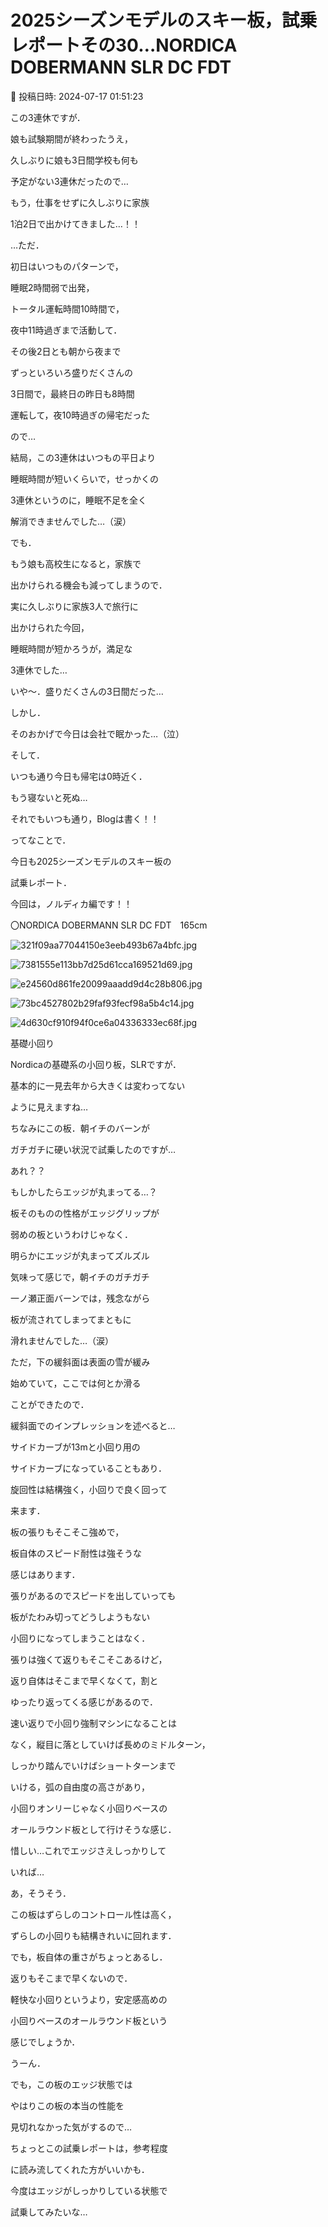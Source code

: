 # 2025シーズンモデルのスキー板，試乗レポートその30…NORDICA DOBERMANN SLR DC FDT

📅 投稿日時: 2024-07-17 01:51:23

この3連休ですが．


娘も試験期間が終わったうえ，


久しぶりに娘も3日間学校も何も


予定がない3連休だったので…





もう，仕事をせずに久しぶりに家族


1泊2日で出かけてきました…！！





…ただ．


初日はいつものパターンで，


睡眠2時間弱で出発，


トータル運転時間10時間で，


夜中11時過ぎまで活動して．





その後2日とも朝から夜まで


ずっといろいろ盛りだくさんの


3日間で，最終日の昨日も8時間


運転して，夜10時過ぎの帰宅だった


ので…





結局，この3連休はいつもの平日より


睡眠時間が短いくらいで，せっかくの


3連休というのに，睡眠不足を全く


解消できませんでした…（涙）





でも．


もう娘も高校生になると，家族で


出かけられる機会も減ってしまうので．


実に久しぶりに家族3人で旅行に


出かけられた今回，


睡眠時間が短かろうが，満足な


3連休でした…


いや～．盛りだくさんの3日間だった…





しかし．


そのおかげで今日は会社で眠かった…（泣）


そして．


いつも通り今日も帰宅は0時近く．


もう寝ないと死ぬ…





それでもいつも通り，Blogは書く！！





ってなことで．


今日も2025シーズンモデルのスキー板の


試乗レポート．


今回は，ノルディカ編です！！[]()








〇NORDICA DOBERMANN SLR DC FDT　165cm







![321f09aa77044150e3eeb493b67a4bfc.jpg](images/321f09aa77044150e3eeb493b67a4bfc.jpg)









![7381555e113bb7d25d61cca169521d69.jpg](images/7381555e113bb7d25d61cca169521d69.jpg)









![e24560d861fe20099aaadd9d4c28b806.jpg](images/e24560d861fe20099aaadd9d4c28b806.jpg)









![73bc4527802b29faf93fecf98a5b4c14.jpg](images/73bc4527802b29faf93fecf98a5b4c14.jpg)









![4d630cf910f94f0ce6a04336333ec68f.jpg](images/4d630cf910f94f0ce6a04336333ec68f.jpg)







基礎小回り





Nordicaの基礎系の小回り板，SLRですが．


基本的に一見去年から大きくは変わってない


ように見えますね…





ちなみにこの板．朝イチのバーンが


ガチガチに硬い状況で試乗したのですが…


あれ？？


もしかしたらエッジが丸まってる…？





板そのものの性格がエッジグリップが


弱めの板というわけじゃなく．


明らかにエッジが丸まってズルズル


気味って感じで，朝イチのガチガチ


一ノ瀬正面バーンでは，残念ながら


板が流されてしまってまともに


滑れませんでした…（涙）





ただ，下の緩斜面は表面の雪が緩み


始めていて，ここでは何とか滑る


ことができたので．


緩斜面でのインプレッションを述べると…





サイドカーブが13mと小回り用の


サイドカーブになっていることもあり．


旋回性は結構強く，小回りで良く回って


来ます．





板の張りもそこそこ強めで，


板自体のスピード耐性は強そうな


感じはあります．


張りがあるのでスピードを出していっても


板がたわみ切ってどうしようもない


小回りになってしまうことはなく．


張りは強くて返りもそこそこあるけど，


返り自体はそこまで早くなくて，割と


ゆったり返ってくる感じがあるので．


速い返りで小回り強制マシンになることは


なく，縦目に落としていけば長めのミドルターン，


しっかり踏んでいけばショートターンまで


いける，弧の自由度の高さがあり，


小回りオンリーじゃなく小回りベースの


オールラウンド板として行けそうな感じ．





惜しい…これでエッジさえしっかりして


いれば…





あ，そうそう．


この板はずらしのコントロール性は高く，


ずらしの小回りも結構きれいに回れます．





でも，板自体の重さがちょっとあるし．


返りもそこまで早くないので．


軽快な小回りというより，安定感高めの


小回りベースのオールラウンド板という


感じでしょうか．





うーん．


でも，この板のエッジ状態では


やはりこの板の本当の性能を


見切れなかった気がするので…


ちょっとこの試乗レポートは，参考程度


に読み流してくれた方がいいかも．





今度はエッジがしっかりしている状態で


試乗してみたいな…
